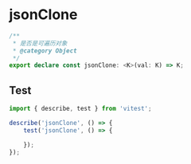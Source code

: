# jsonClone
```ts
/**
 * 是否是可遍历对象
 * @category Object
 */
export declare const jsonClone: <K>(val: K) => K;

```

## Test
```ts
import { describe, test } from 'vitest';

describe('jsonClone', () => {
    test('jsonClone', () => {

    });
});
```
